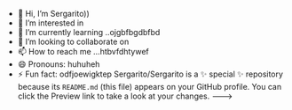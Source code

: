 - 👋 Hi, I’m Sergarito))
- 👀 I’m interested in 
- 🌱 I’m currently learning ..ojgbfbgdbfbd
- 💞️ I’m looking to collaborate on 
- 📫 How to reach me ...htbvfdhtywef
- 😄 Pronouns: huhuheh
- ⚡ Fun fact: odfjoewigktep
Sergarito/Sergarito is a ✨ special ✨ repository because its `README.md` (this file) appears on your GitHub profile.
You can click the Preview link to take a look at your changes.
--->
